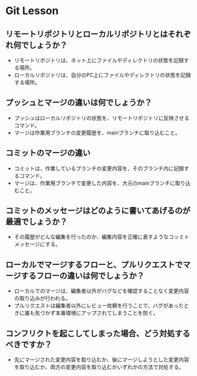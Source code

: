 # Git Lesson

## リモートリポジトリとローカルリポジトリとはそれぞれ何でしょうか？

* リモートリポジトリは、ネット上にファイルやディレクトリの状態を記録する場所。
* ローカルリポジトリは、自分のPC上にファイルやディレクトリの状態を記録する場所。


## プッシュとマージの違いは何でしょうか？

* プッシュはローカルリポジトリの状態を、リモートリポジトリに反映させるコマンド。
* マージは作業用ブランチの変更履歴を、mainブランチに取り込むこと。


## コミットのマージの違い

* コミットは、作業しているブランチの変更内容を、そのブランチ内に記録するコマンド。
* マージは、作業用ブランチで変更した内容を、大元のmainブランチに取り込むこと。


## コミットのメッセージはどのように書いてあげるのが最適でしょうか？

* その履歴がどんな編集を行ったのか、編集内容を正確に表すようなコッミトメッセージにする。


## ローカルでマージするフローと、プルリクエストでマージするフローの違いは何でしょうか？

* ローカルでのマージは、編集者以外がバグなどを確認することなく変更内容の取り込みが行われる。
* プルリクエストは編集者以外にレビュー依頼を行うことで、バグがあったときに誰も気づかず本番環境にアップされてしまうことを防ぐ。


## コンフリクトを起こしてしまった場合、どう対処するべきですか？

* 先にマージされた変更内容を取り込むか、後にマージしようとした変更内容を取り込むか、両方の変更内容を取り込むかいずれかの方法で対処する。

